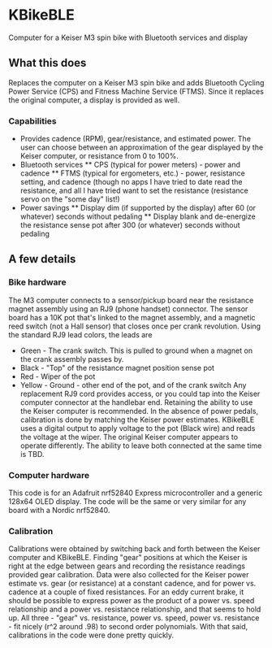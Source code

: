 # KBikeBLE
Computer for a Keiser M3 spin bike with Bluetooth services and display

## What this does
Replaces the computer on a Keiser M3 spin bike and adds Bluetooth Cycling Power Service (CPS) and Fitness Machine Service (FTMS). Since it replaces the original computer, a display is provided as well.

### Capabilities
* Provides cadence (RPM), gear/resistance, and estimated power. The user can choose between an approximation of the gear displayed by the Keiser computer, or resistance from 0 to 100%.
* Bluetooth services
** CPS (typical for power meters) - power and cadence
** FTMS (typical for ergometers, etc.) - power, resistance setting, and cadence (though no apps I have tried to date read the resistance, and all I have tried want to set the resistance (resistance servo on the "some day" list!)
* Power savings
** Display dim (if supported by the display) after 60 (or whatever) seconds without pedaling
** Display blank and de-energize the resistance sense pot after 300 (or whatever) seconds without pedaling

## A few details
### Bike hardware
The M3 computer connects to a sensor/pickup board near the resistance magnet assembly using an RJ9 (phone handset) connector. The sensor board has a 10K pot that's linked to the magnet assembly, and a magnetic reed switch (not a Hall sensor) that closes once per crank revolution. Using the standard RJ9 lead colors, the leads are
* Green  - The crank switch. This is pulled to ground when a magnet on the crank assembly passes by.
* Black  - "Top" of the resistance magnet position sense pot
* Red    - Wiper of the pot
* Yellow - Ground - other end of the pot, and of the crank switch
Any replacement RJ9 cord provides access, or you could tap into the Keiser computer connector at the handlebar end. Retaining the ability to use the Keiser computer is recommended. In the absence of power pedals, calibration is done by matching the Keiser power estimates.
KBikeBLE uses a digital output to apply voltage to the pot (Black wire) and reads the voltage at the wiper. The original Keiser computer appears to operate differently. The ability to leave both connected at the same time is TBD.

### Computer hardware
This code is for an Adafruit nrf52840 Express microcontroller and a generic 128x64 OLED display. The code will be the same or very similar for any board with a Nordic nrf52840.

### Calibration
Calibrations were obtained by switching back and forth between the Keiser computer and KBikeBLE. Finding "gear" positions at which the Keiser is right at the edge between gears and recording the resistance readings provided gear calibration. Data were also collected for the Keiser power estimate vs. gear (or resistance) at a constant cadence, and for power vs. cadence at a couple of fixed resistances. For an eddy current brake, it should be possible to express power as the product of a power vs. speed relationship and a power vs. resistance relationship, and that seems to hold up. All three - "gear" vs. resistance, power vs. speed, power vs. resistance - fit nicely (r^2 around .98) to second order polynomials. With that said, calibrations in the code were done pretty quickly.
